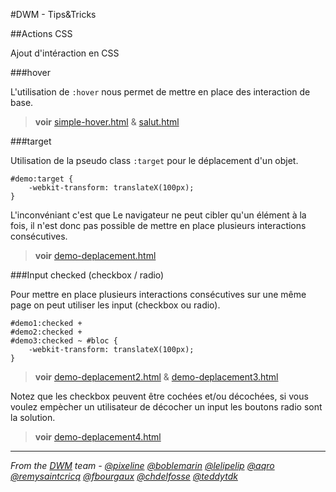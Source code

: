 #DWM - Tips&Tricks

##Actions CSS

Ajout d'intéraction en CSS 

###hover

L'utilisation de `:hover` nous permet de mettre en place des interaction de base.

> **voir** [simple-hover.html](simple-hover-1.html) & [salut.html](salut.html)

###target

Utilisation de la pseudo class `:target` pour le déplacement d'un objet.

```
#demo:target {
	-webkit-transform: translateX(100px);
}
```

L'inconvéniant c'est que Le navigateur ne peut cibler qu'un élément à la fois, il n'est donc pas possible de mettre en place plusieurs interactions consécutives.

> **voir** [demo-deplacement.html](demo-deplacement.html)

###Input checked (checkbox / radio)

Pour mettre en place plusieurs interactions consécutives sur une même page on peut utiliser les input (checkbox ou radio).

```
#demo1:checked + 
#demo2:checked + 
#demo3:checked ~ #bloc {
	-webkit-transform: translateX(100px);
}
```

> **voir** [demo-deplacement2.html](demo-deplacement2.html) & [demo-deplacement3.html](demo-deplacement3.html)

Notez que les checkbox peuvent être cochées et/ou  décochées,
si vous voulez empècher un utilisateur de décocher un input les boutons radio sont la solution.

> **voir** [demo-deplacement4.html](demo-deplacement4.html)

-------------

_From the [DWM](http://dwm.re) team - [@pixeline](https://twitter.com/pixeline) [@boblemarin](https://twitter.com/boblemarin) [@lelipelip](https://twitter.com/lelipelip) [@aqro](https://twitter.com/aqro) [@remysaintcricq](https://twitter.com/remysaintcricq) [@fbourgaux](https://twitter.com/fbourgaux) [@chdelfosse](https://twitter.com/chdelfosse) [@teddytdk](https://twitter.com/teddytdk)_
